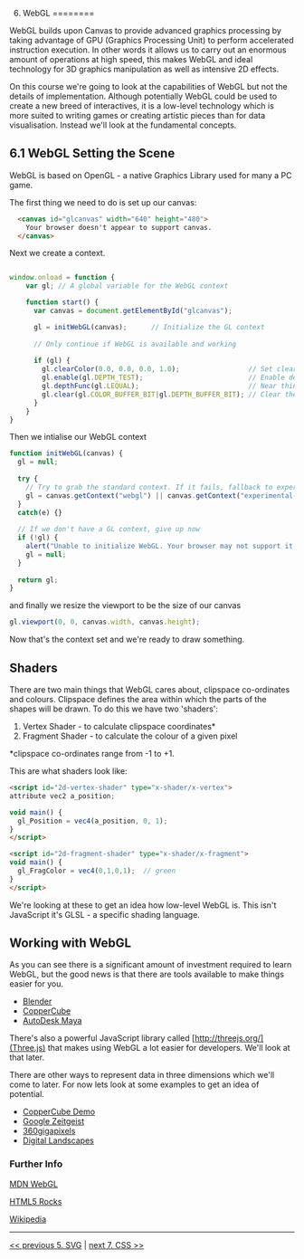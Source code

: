 6. WebGL
========

WebGL builds upon Canvas to provide advanced graphics processing by taking advantage of GPU (Graphics Processing Unit) to perform accelerated instruction execution. In other words it allows us to carry out an enormous amount of operations at high speed, this makes WebGL and ideal technology for 3D graphics manipulation as well as intensive 2D effects.

On this course we're going to look at the capabilities of WebGL but not the details of implementation. Although potentially WebGL could be used to create a new breed of interactives, it is a low-level technology which is more suited to writing games or creating artistic pieces than for data visualisation. Instead we'll look at the fundamental concepts.

6.1 WebGL Setting the Scene
---------------------------

WebGL is based on OpenGL - a native Graphics Library used for many a PC game. 

The first thing we need to do is set up our canvas:

`````html
  <canvas id="glcanvas" width="640" height="480">
    Your browser doesn't appear to support canvas.
  </canvas>
`````
Next we create a context.

`````javascript

window.onload = function {
	var gl; // A global variable for the WebGL context

	function start() {
	  var canvas = document.getElementById("glcanvas");

	  gl = initWebGL(canvas);      // Initialize the GL context
	  
	  // Only continue if WebGL is available and working
	  
	  if (gl) {
	    gl.clearColor(0.0, 0.0, 0.0, 1.0);                 // Set clear color to black, fully opaque
	    gl.enable(gl.DEPTH_TEST);                          // Enable depth testing
	    gl.depthFunc(gl.LEQUAL);                           // Near things obscure far things
	    gl.clear(gl.COLOR_BUFFER_BIT|gl.DEPTH_BUFFER_BIT); // Clear the color as well as the depth buffer.
	  }
	}	
}

`````

Then we intialise our WebGL context 

`````javascript
function initWebGL(canvas) {
  gl = null;
  
  try {
    // Try to grab the standard context. If it fails, fallback to experimental.
    gl = canvas.getContext("webgl") || canvas.getContext("experimental-webgl");
  }
  catch(e) {}
  
  // If we don't have a GL context, give up now
  if (!gl) {
    alert("Unable to initialize WebGL. Your browser may not support it.");
    gl = null;
  }
  
  return gl;
}
`````
and finally we resize the viewport to be the size of our canvas

`````javascript
gl.viewport(0, 0, canvas.width, canvas.height);
`````
Now that's the context set and we're ready to draw something.

Shaders
-------

There are two main things that WebGL cares about, clipspace co-ordinates and colours. Clipspace defines the area within which the parts of the shapes will be drawn. To do this we have two 'shaders':

1. Vertex Shader - to calculate clipspace coordinates*
2. Fragment Shader - to calculate the colour of a given pixel

*clipspace co-ordinates range from -1 to +1.

This are what shaders look like:

`````html
<script id="2d-vertex-shader" type="x-shader/x-vertex">
attribute vec2 a_position;

void main() {
  gl_Position = vec4(a_position, 0, 1);
}
</script>

<script id="2d-fragment-shader" type="x-shader/x-fragment">
void main() {
  gl_FragColor = vec4(0,1,0,1);  // green
}
</script>
`````
We're looking at these to get an idea how low-level WebGL is. This isn't JavaScript it's GLSL - a specific shading language.

Working with WebGL
------------------

As you can see there is a significant amount of investment required to learn WebGL, but the good news is that there are tools available to make things easier for you.

* [Blender](http://www.blender.org/)
* [CopperCube](http://www.ambiera.com/coppercube/)
* [AutoDesk Maya](http://www.autodesk.com/products/autodesk-maya/overview)

There's also a powerful JavaScript library called [http://threejs.org/](Three.js) that makes using WebGL a lot easier for developers. We'll look at that later.

There are other ways to represent data in three dimensions which we'll come to later. For now lets look at some examples to get an idea of potential.

* [CopperCube Demo](http://www.ambiera.com/coppercube/demo.php?demo=backyard&mode=webgl)
* [Google Zeitgeist](http://www.google.com/zeitgeist/2012/#explore)
* [360gigapixels](http://360gigapixels.com/tokyo-tower-panorama-photo/?v=-166.3,-0.6,1)
* [Digital Landscapes](http://www.littleworkshop.fr/landscapes/)

### Further Info

[MDN WebGL](https://developer.mozilla.org/en-US/docs/Web/WebGL)

[HTML5 Rocks](http://www.html5rocks.com/en/tutorials/webgl/webgl_fundamentals/)

[Wikipedia](http://en.wikipedia.org/wiki/WebGL)

---

[<< previous 5. SVG](05-svg.md) | [next 7. CSS >>](07-css.md)